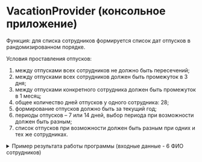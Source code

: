 # VacationProvider (консольное приложение)
 
Функция: для списка сотрудников формируется список дат отпусков в рандомизированном порядке.
 
Условия проставления отпусков:
1. между отпусками всех сотрудников не должно быть пересечений;
2. между отпусками всех сотрудников должен быть промежуток в 3 дня;
3. между отпусками конкретного сотрудника должен быть промежуток в 1 месяц;
4. общее количество дней отпусков у одного сотрудника: 28;
5. формирование отпусков должно быть за текущий год;
6. периоды отпусков – 7 или 14 дней, выбор периода при возможности должен быть разным;
7. список отпусков при возможности должен быть разным при одних и тех же сотрудниках.

<details> 
  <summary>Пример результата работы программы (входные данные - 6 ФИО сотрудников)</summary>
<details> 
  <summary>Дни отпуска Иванов Иван Иванович:</summary>
11.04
12.04
13.04
14.04
15.04
16.04
17.04
30.06
01.07
02.07
03.07
04.07
05.07
06.07
08.12
09.12
10.12
11.12
12.12
13.12
14.12
15.12
16.12
17.12
18.12
19.12
20.12
21.12
</details>
<details> 
  <summary>Дни отпуска Петров Петр Петрович:</summary>
31.01
01.02
02.02
03.02
04.02
05.02
06.02
07.02
08.02
09.02
10.02
11.02
12.02
13.02
12.06
13.06
14.06
15.06
16.06
17.06
18.06
19.06
20.06
21.06
22.06
23.06
24.06
25.06
 </details>
 <details> 
  <summary>Дни отпуска Юлина Юлия Юлиановна:</summary>
15.05
16.05
17.05
18.05
19.05
20.05
21.05
18.09
19.09
20.09
21.09
22.09
23.09
24.09
25.09
26.09
27.09
28.09
29.09
30.09
01.10
13.11
14.11
15.11
16.11
17.11
18.11
19.11
 </details>
 <details> 
  <summary>Дни отпуска Сидоров Сидор Сидорович:</summary>
12.01
13.01
14.01
15.01
16.01
17.01
18.01
12.07
13.07
14.07
15.07
16.07
17.07
18.07
24.08
25.08
26.08
27.08
28.08
29.08
30.08
31.08
01.09
02.09
03.09
04.09
05.09
06.09
</details>
 <details> 
  <summary>Дни отпуска Павлов Павел Павлович:</summary>
14.03
15.03
16.03
17.03
18.03
19.03
20.03
31.05
01.06
02.06
03.06
04.06
05.06
06.06
24.10
25.10
26.10
27.10
28.10
29.10
30.10
31.10
01.11
02.11
03.11
04.11
05.11
06.11
</details>
 <details> 
  <summary>Дни отпуска Георгиев Георг Георгиевич:</summary>
29.03
30.03
31.03
01.04
02.04
03.04
04.04
31.07
01.08
02.08
03.08
04.08
05.08
06.08
09.10
10.10
11.10
12.10
13.10
14.10
15.10
24.11
25.11
26.11
27.11
28.11
29.11
30.11
</details>
</details>
